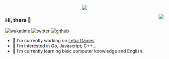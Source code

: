 <p align="center">
  <img align="center" src="https://github-profile-trophy.vercel.app/?username=luojiego&title=MultipleLang,Star,Follower,Commit,Issue" style="max-width:100%;">
</p>
<img align="right" src="https://github-readme-stats.vercel.app/api?username=luojiego&show_icons=true&icon_color=805AD5&text_color=718096&bg_color=ffffff" />

### Hi, there 👋
[![wakatime](https://wakatime.com/badge/user/3e8762fa-affe-4081-ba06-0ba2ad661306.svg)](https://wakatime.com/@3e8762fa-affe-4081-ba06-0ba2ad661306)
[![twitter](https://img.shields.io/twitter/follow/luojie710?label=followers&logo=twitter&color=%23007ec6&style=plastic)](https://twitter.com/luojie710)
[![github](https://img.shields.io/github/followers/luojiego?logo=github&style=plastic)](https://github.com/luojiego?tab=followers)

- 👋 I’m currently working on [Letui Games](https://www.letuinet.com/)
- 👀 I’m interested in Go, Javascript, C++...
- 🌱 I’m currently learning bisic computer knowledge and English.


<!---
- 💞️ I’m looking to collaborate on ...
- 📫 How to reach me ...
luojiego/luojiego is a ✨ special ✨ repository because its `README.md` (this file) appears on your GitHub profile.
You can click the Preview link to take a look at your changes.
--->
